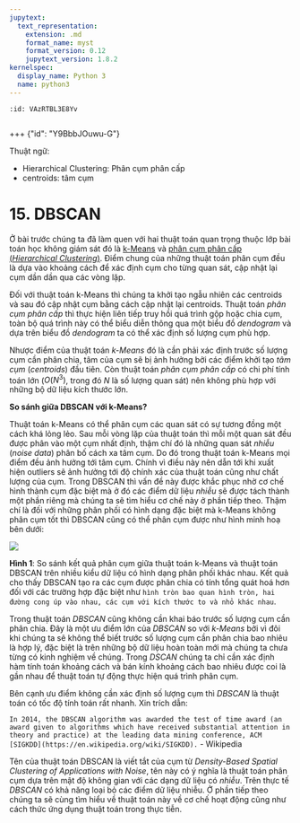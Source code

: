 ```yaml
---
jupytext:
  text_representation:
    extension: .md
    format_name: myst
    format_version: 0.12
    jupytext_version: 1.8.2
kernelspec:
  display_name: Python 3
  name: python3
---
```


```{code-cell}
:id: VAzRTBL3E8Yv


```

+++ {"id": "Y9BbbJOuwu-G"}

Thuật ngữ:

* Hierarchical Clustering: Phân cụm phân cấp
* centroids: tâm cụm


# 15. DBSCAN

Ở bài trước chúng ta đã làm quen với hai thuật toán quan trọng thuộc lớp bài toán học không giám sát đó là [k-Means](https://phamdinhkhanh.github.io/deepai-book/ch_ml/index_KMeans.html) và [phân cụm phân cấp (_Hierarchical Clustering_)](https://phamdinhkhanh.github.io/deepai-book/ch_ml/index_HierarchicalClustering.html). Điểm chung của những thuật toán phân cụm đều là dựa vào khoảng cách để xác định cụm cho từng quan sát, cập nhật lại cụm dần dần qua các vòng lặp.

Đối với thuật toán k-Means thì chúng ta khởi tạo ngẫu nhiên các centroids và sau đó cập nhật cụm bằng cách cập nhật lại centroids. Thuật toán _phân cụm phân cấp_ thì thực hiện liên tiếp truy hồi quá trình gộp hoặc chia cụm, toàn bộ quá trình này có thể biểu diễn thông qua một biểu đồ _dendogram_ và dựa trên biểu đồ _dendogram_ ta có thể xác định số lượng cụm phù hợp.

Nhược điểm của thuật toán _k-Means_ đó là cần phải xác định trước số lượng cụm cần phân chia, tâm của cụm sẽ bị ảnh hưởng bởi các điểm khởi tạo _tâm cụm_ (_centroids_) đầu tiên. Còn thuật toán _phân cụm phân cấp_ có chi phí tính toán lớn ($O(N^3)$, trong đó $N$ là số lượng quan sát) nên không phù hợp với những bộ dữ liệu kích thước lớn.

**So sánh giữa DBSCAN với k-Means?**

Thuật toán k-Means có thể phân cụm các quan sát có sự tương đồng một cách khá lỏng lẻo. Sau mỗi vòng lặp của thuật toán thì mỗi một quan sát đều được phân vào một cụm nhất định, thậm chí đó là những quan sát _nhiễu_ (_noise data_) phân bố cách xa tâm cụm. Do đó trong thuật toán k-Means mọi điểm đều ảnh hưởng tới tâm cụm. Chính vì điều này nên dẫn tới khi xuất hiện outliers sẽ ảnh hưởng tới độ chính xác của thuật toán cũng như chất lượng của cụm. Trong DBSCAN thì vấn đề này được khắc phục nhờ cơ chế hình thành cụm đặc biệt mà ở đó các điểm dữ liệu _nhiễu_ sẽ được tách thành một phần riêng mà chúng ta sẽ tìm hiểu cơ chế này ở phần tiếp theo. Thậm chí là đối với những phân phối có hình dạng đặc biệt mà k-Means không phân cụm tốt thì DBSCAN cũng có thể phân cụm được như hình minh hoạ bên dưới:

![](https://imgur.com/czzb7NC.png)

**Hình 1**: So sánh kết quả phân cụm giữa thuật toán k-Means và thuật toán DBSCAN trên nhiều kiểu dữ liệu có hình dạng phân phối khác nhau. Kết quả cho thấy DBSCAN tạo ra các cụm được phân chia có tính tổng quát hoá hơn đối với các trường hợp đặc biệt như `hình tròn bao quan hình tròn, hai đường cong úp vào nhau, các cụm với kích thước to và nhỏ khác nhau`.

Trong thuật toán _DBSCAN_ cũng không cần khai báo trước số lượng cụm cần phân chia. Đây là một ưu điểm lớn của _DBSCAN_ so với _k-Means_ bởi vì đôi khi chúng ta sẽ không thể biết trước số lượng cụm cần phân chia bao nhiêu là hợp lý, đặc biệt là trên những bộ dữ liệu hoàn toàn mới mà chúng ta chưa từng có kinh nghiệm về chúng. Trong _DSCAN_ chúng ta chỉ cần xác định hàm tính toán khoảng cách và bán kính khoảng cách bao nhiêu được coi là gần nhau để thuật toán tự động thực hiện quá trình phân cụm.

Bên cạnh ưu điểm không cần xác định số lượng cụm thì _DBSCAN_ là thuật toán có tốc độ tính toán rất nhanh. Xin trích dẫn:

`In 2014, the DBSCAN algorithm was awarded the test of time award (an award given to algorithms which have received substantial attention in theory and practice) at the leading data mining conference, ACM [SIGKDD](https://en.wikipedia.org/wiki/SIGKDD).` - Wikipedia

Tên của thuật toán DBSCAN là viết tắt của cụm từ _Density-Based Spatial Clustering of Applications with Noise_, tên này có ý nghĩa là thuật toán phân cụm dựa trên mật độ không gian với các dạng dữ liệu có _nhiễu_. Trên thực tế _DBSCAN_ có khả năng loại bỏ các điểm dữ liệu nhiễu. Ở phần tiếp theo chúng ta sẽ cùng tìm hiểu về thuật toán này về cơ chế hoạt động cũng như cách thức ứng dụng thuật toán trong thực tiễn.